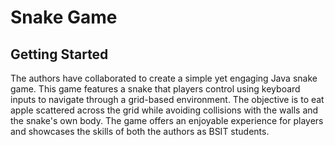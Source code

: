 # Snake Game

## Getting Started

The authors have collaborated to create a simple yet engaging Java snake game. This game features a snake that players control using keyboard inputs to navigate through a grid-based environment. The objective is to eat apple scattered across the grid while avoiding collisions with the walls and the snake's own body. The game offers an enjoyable experience for players and showcases the skills of both the authors as BSIT students.